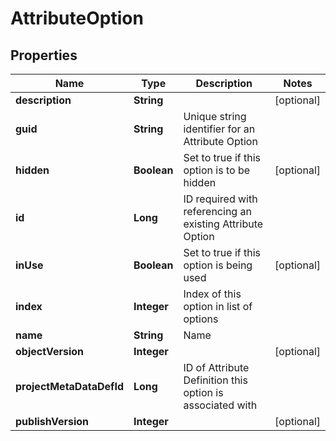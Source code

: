 
# AttributeOption

## Properties
Name | Type | Description | Notes
------------ | ------------- | ------------- | -------------
**description** | **String** |  |  [optional]
**guid** | **String** | Unique string identifier for an Attribute Option | 
**hidden** | **Boolean** | Set to true if this option is to be hidden |  [optional]
**id** | **Long** | ID required with referencing an existing Attribute Option | 
**inUse** | **Boolean** | Set to true if this option is being used |  [optional]
**index** | **Integer** | Index of this option in list of options | 
**name** | **String** | Name | 
**objectVersion** | **Integer** |  |  [optional]
**projectMetaDataDefId** | **Long** | ID of Attribute Definition this option is associated with | 
**publishVersion** | **Integer** |  |  [optional]



